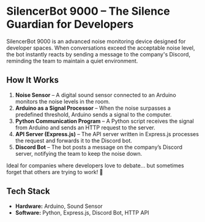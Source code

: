 # SilencerBot 9000 – The Silence Guardian for Developers

SilencerBot 9000 is an advanced noise monitoring device designed for developer spaces. When conversations exceed the acceptable noise level, the bot instantly reacts by sending a message to the company's Discord, reminding the team to maintain a quiet environment.

## How It Works

1. **Noise Sensor** – A digital sound sensor connected to an Arduino monitors the noise levels in the room.
2. **Arduino as a Signal Processor** – When the noise surpasses a predefined threshold, Arduino sends a signal to the computer.
3. **Python Communication Program** – A Python script receives the signal from Arduino and sends an HTTP request to the server.
4. **API Server (Express.js)** – The API server written in Express.js processes the request and forwards it to the Discord bot.
5. **Discord Bot** – The bot posts a message on the company’s Discord server, notifying the team to keep the noise down.

Ideal for companies where developers love to debate… but sometimes forget that others are trying to work! 🚀

## Tech Stack
- **Hardware:** Arduino, Sound Sensor
- **Software:** Python, Express.js, Discord Bot, HTTP API
